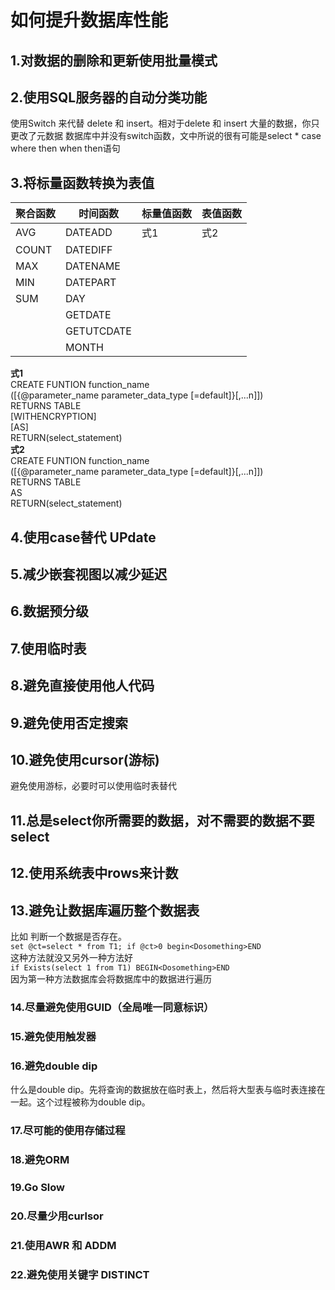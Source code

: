 # 如何提升数据库性能

## 1.对数据的删除和更新使用批量模式

## 2.使用SQL服务器的自动分类功能

使用Switch 来代替 delete 和 insert。相对于delete 和 insert 大量的数据，你只更改了元数据
数据库中并没有switch函数，文中所说的很有可能是select * case where then when then语句

## 3.将标量函数转换为表值
|聚合函数|时间函数|标量值函数|表值函数|
|--------|--------|-----------|-------|
|AVG|DATEADD|式1|式2|
|COUNT|DATEDIFF|||
|MAX|DATENAME|||
|MIN|DATEPART|||
|SUM|DAY|||
||GETDATE|||
||GETUTCDATE|||
||MONTH|||

**式1**<br>
CREATE FUNTION function_name<br>([{@parameter_name parameter_data_type [=default]}[,...n]])<br>RETURNS TABLE<br>[WITHENCRYPTION]<br>[AS]<br>RETURN(select_statement)<br>
**式2**<br>
CREATE FUNTION function_name<br>([{@parameter_name parameter_data_type [=default]}[,...n]])<br>RETURNS TABLE<br>AS<br>RETURN(select_statement)<br>

## 4.使用case替代 UPdate

## 5.减少嵌套视图以减少延迟

## 6.数据预分级

## 7.使用临时表

## 8.避免直接使用他人代码

## 9.避免使用否定搜索

## 10.避免使用cursor(游标)

避免使用游标，必要时可以使用临时表替代

## 11.总是select你所需要的数据，对不需要的数据不要select

## 12.使用系统表中rows来计数

## 13.避免让数据库遍历整个数据表

比如 判断一个数据是否存在。<br>
```set @ct=select * from T1; if @ct>0 begin<Dosomething>END ```<br>
这种方法就没又另外一种方法好<br>
``` if Exists(select 1 from T1) BEGIN<Dosomething>END ```<br>
因为第一种方法数据库会将数据库中的数据进行遍历

### 14.尽量避免使用GUID（全局唯一同意标识）

### 15.避免使用触发器

### 16.避免double dip

什么是double dip。先将查询的数据放在临时表上，然后将大型表与临时表连接在一起。这个过程被称为double dip。

### 17.尽可能的使用存储过程

### 18.避免ORM

### 19.Go Slow 

### 20.尽量少用curlsor

### 21.使用AWR 和 ADDM

### 22.避免使用关键字 DISTINCT
